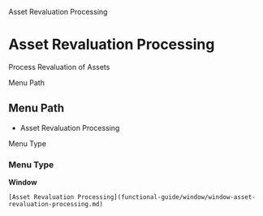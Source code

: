 
Asset Revaluation Processing
# Asset Revaluation Processing


Process Revaluation of Assets

Menu Path
## Menu Path



- Asset Revaluation Processing

Menu Type
### Menu Type

**Window**


```
[Asset Revaluation Processing](functional-guide/window/window-asset-revaluation-processing.md)
```